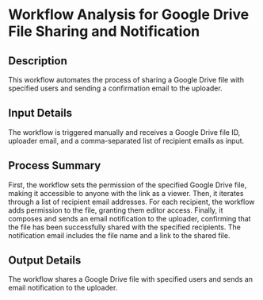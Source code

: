 # Workflow Analysis for Google Drive File Sharing and Notification

## Description
This workflow automates the process of sharing a Google Drive file with specified users and sending a confirmation email to the uploader.

## Input Details
The workflow is triggered manually and receives a Google Drive file ID, uploader email, and a comma-separated list of recipient emails as input.

## Process Summary
First, the workflow sets the permission of the specified Google Drive file, making it accessible to anyone with the link as a viewer. Then, it iterates through a list of recipient email addresses. For each recipient, the workflow adds permission to the file, granting them editor access. Finally, it composes and sends an email notification to the uploader, confirming that the file has been successfully shared with the specified recipients. The notification email includes the file name and a link to the shared file.

## Output Details
The workflow shares a Google Drive file with specified users and sends an email notification to the uploader.

